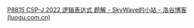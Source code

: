 [P8815 CSP-J 2022 逻辑表达式 题解 - SkyWave的小站 - 洛谷博客 (luogu.com.cn)](https://www.luogu.com.cn/blog/SkyWaveCode/p8815-csp-j-2022-luo-ji-biao-da-shi-ti-xie)